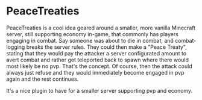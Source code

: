 # PeaceTreaties

PeaceTreaties is a cool idea geared around a smaller, more vanilla Minecraft server, still supporting economy in-game, that commonly has players engaging in combat. Say someone was about to die in combat, and combat-logging breaks the server rules. They could then make a "Peace Treaty", stating that they would pay the attacker a server configurated amount to avert combat and rather get teleported back to spawn where there would most likely be no pvp. That's the concept. Of course, then the attack could always just refuse and they would immediately become engaged in pvp again and the rest continues.

It's a nice plugin to have for a smaller server supporting pvp and economy.
